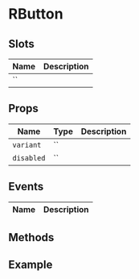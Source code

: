 # RButton

## Slots

| Name | Description |
|-|-|
| `` |  |

## Props

| Name | Type | Description |
|-|-|-|
| `variant` | `` |  |
| `disabled` | `` |  |


## Events

| Name | Description |
|-|-|


## Methods

## Example